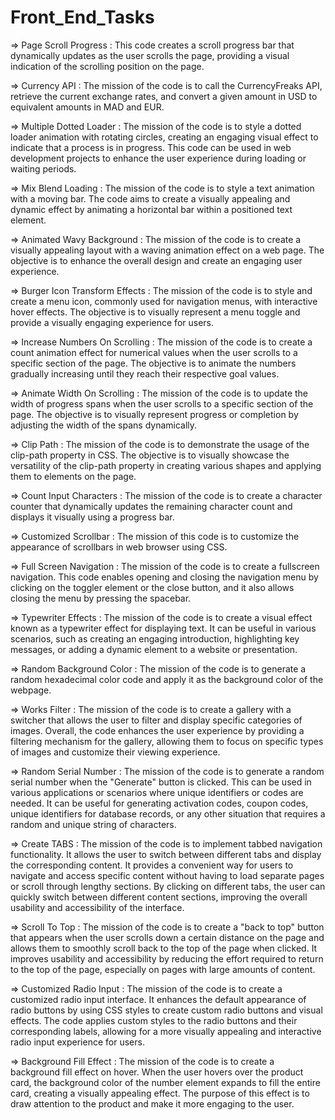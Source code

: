 # Front_End_Tasks

=> Page Scroll Progress : This code creates a scroll progress bar that dynamically updates as the user scrolls the page, providing a visual indication of the scrolling position on the page.

=> Currency API : The mission of the code is to call the CurrencyFreaks API, retrieve the current exchange rates, and convert a given amount in USD to equivalent amounts in MAD and EUR. 

=> Multiple Dotted Loader : The mission of the code is to style a dotted loader animation with rotating circles, creating an engaging visual effect to indicate that a process is in progress. This code can be used in web development projects to enhance the user experience during loading or waiting periods.

=> Mix Blend Loading : The mission of the code is to style a text animation with a moving bar. The code aims to create a visually appealing and dynamic effect by animating a horizontal bar within a positioned text element. 

=> Animated Wavy Background : The mission of the code is to create a visually appealing layout with a waving animation effect on a web page. The objective is to enhance the overall design and create an engaging user experience.

=> Burger Icon Transform Effects : The mission of the code is to style and create a menu icon, commonly used for navigation menus, with interactive hover effects. The objective is to visually represent a menu toggle and provide a visually engaging experience for users.

=> Increase Numbers On Scrolling : The mission of the code is to create a count animation effect for numerical values when the user scrolls to a specific section of the page. The objective is to animate the numbers gradually increasing until they reach their respective goal values. 

=> Animate Width On Scrolling : The mission of the code is to update the width of progress spans when the user scrolls to a specific section of the page. The objective is to visually represent progress or completion by adjusting the width of the spans dynamically.

=> Clip Path : The mission of the code is to demonstrate the usage of the clip-path property in CSS. The objective is to visually showcase the versatility of the clip-path property in creating various shapes and applying them to elements on the page.

=> Count Input Characters : The mission of the code is to create a character counter that dynamically updates the remaining character count and displays it visually using a progress bar.

=> Customized Scrollbar : The mission of this code is to customize the appearance of scrollbars in web browser using CSS. 

=> Full Screen Navigation : The mission of the code is to create a fullscreen navigation. This code enables opening and closing the navigation menu by clicking on the toggler element or the close button, and it also allows closing the menu by pressing the spacebar.

=> Typewriter Effects : The mission of the code is to create a visual effect known as a typewriter effect for displaying text. It can be useful in various scenarios, such as creating an engaging introduction, highlighting key messages, or adding a dynamic element to a website or presentation.

=> Random Background Color : The mission of the code is to generate a random hexadecimal color code and apply it as the background color of the webpage.

=> Works Filter : The mission of the code is to create a gallery with a switcher that allows the user to filter and display specific categories of images. Overall, the code enhances the user experience by providing a filtering mechanism for the gallery, allowing them to focus on specific types of images and customize their viewing experience.

=> Random Serial Number : The mission of the code is to generate a random serial number when the "Generate" button is clicked. This can be used in various applications or scenarios where unique identifiers or codes are needed. It can be useful for generating activation codes, coupon codes, unique identifiers for database records, or any other situation that requires a random and unique string of characters.

=> Create TABS : The mission of the code is to implement tabbed navigation functionality. It allows the user to switch between different tabs and display the corresponding content. It provides a convenient way for users to navigate and access specific content without having to load separate pages or scroll through lengthy sections. By clicking on different tabs, the user can quickly switch between different content sections, improving the overall usability and accessibility of the interface.

=> Scroll To Top : The mission of the code is to create a "back to top" button that appears when the user scrolls down a certain distance on the page and allows them to smoothly scroll back to the top of the page when clicked. It improves usability and accessibility by reducing the effort required to return to the top of the page, especially on pages with large amounts of content.

=> Customized Radio Input : The mission of the code is to create a customized radio input interface. It enhances the default appearance of radio buttons by using CSS styles to create custom radio buttons and visual effects. The code applies custom styles to the radio buttons and their corresponding labels, allowing for a more visually appealing and interactive radio input experience for users.

=> Background Fill Effect : The mission of the code is to create a background fill effect on hover. When the user hovers over the product card, the background color of the number element expands to fill the entire card, creating a visually appealing effect. The purpose of this effect is to draw attention to the product and make it more engaging to the user.
